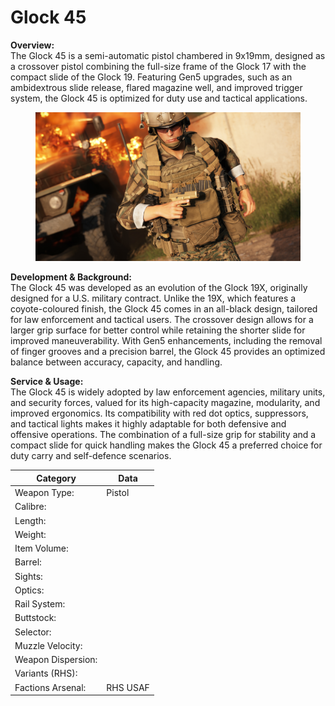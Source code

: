# Glock 45

**Overview:**\
The Glock 45 is a semi-automatic pistol chambered in 9x19mm, designed as a crossover pistol combining the full-size frame of the Glock 17 with the compact slide of the Glock 19. Featuring Gen5 upgrades, such as an ambidextrous slide release, flared magazine well, and improved trigger system, the Glock 45 is optimized for duty use and tactical applications.

<figure><img src="../../../../.gitbook/assets/G45.jpg" alt=""><figcaption></figcaption></figure>

**Development & Background:**\
The Glock 45 was developed as an evolution of the Glock 19X, originally designed for a U.S. military contract. Unlike the 19X, which features a coyote-coloured finish, the Glock 45 comes in an all-black design, tailored for law enforcement and tactical users. The crossover design allows for a larger grip surface for better control while retaining the shorter slide for improved maneuverability. With Gen5 enhancements, including the removal of finger grooves and a precision barrel, the Glock 45 provides an optimized balance between accuracy, capacity, and handling.

**Service & Usage:**\
The Glock 45 is widely adopted by law enforcement agencies, military units, and security forces, valued for its high-capacity magazine, modularity, and improved ergonomics. Its compatibility with red dot optics, suppressors, and tactical lights makes it highly adaptable for both defensive and offensive operations. The combination of a full-size grip for stability and a compact slide for quick handling makes the Glock 45 a preferred choice for duty carry and self-defence scenarios.

<table data-full-width="false"><thead><tr><th>Category</th><th>Data</th></tr></thead><tbody><tr><td>Weapon Type:</td><td>Pistol</td></tr><tr><td>Calibre:</td><td></td></tr><tr><td>Length:</td><td></td></tr><tr><td>Weight:</td><td></td></tr><tr><td>Item Volume:</td><td></td></tr><tr><td>Barrel:</td><td></td></tr><tr><td>Sights:</td><td></td></tr><tr><td>Optics:</td><td></td></tr><tr><td>Rail System:</td><td></td></tr><tr><td>Buttstock:</td><td></td></tr><tr><td>Selector:</td><td></td></tr><tr><td>Muzzle Velocity:</td><td></td></tr><tr><td>Weapon Dispersion:</td><td></td></tr><tr><td>Variants (RHS):</td><td></td></tr><tr><td>Factions Arsenal:</td><td>RHS USAF</td></tr></tbody></table>

